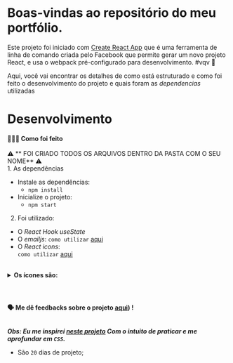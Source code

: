 # Boas-vindas ao repositório do meu portfólio.

  Este projeto foi iniciado com [Create React App](https://github.com/facebook/create-react-app) que é uma ferramenta de linha de comando criada pelo Facebook que permite gerar um novo projeto React, e usa o webpack pré-configurado para desenvolvimento. #vqv 🚀</br>


Aqui, você vai encontrar os detalhes de como está estruturado e como foi feito o desenvolvimento do projeto e quais foram as _dependencias_ utilizadas 


# Desenvolvimento


  <summary><strong>🤷🏽‍♀️ Como foi feito</strong></summary><br />
    ⚠ ** FOI CRIADO TODOS OS ARQUIVOS DENTRO DA PASTA COM O SEU NOME** ⚠<br />
  1. As dependências

  - Instale as dependências:
    - `npm install`
  - Inicialize o projeto:
    - `npm start`<bt />
  2. Foi utilizado:
  - O _React Hook useState_<br />
  - O _emailjs_:
  `como utilizar` [aqui](https://swiperjs.com/react) <br />
  - O _React icons_:\
  `como utilizar` [aqui](https://react-icons.github.io/react-icons/)
  <br /> 
  <details>
  <summary><strong>Os ícones são:</strong></summary><br />

     FaAward from 'react-icons/fa'
     FiUsers from 'react-icons/fi'
     VscFolderLibrary from 'react-icons/vsc'
     MdOutlineEmail from 'react-icons/md
     RiMessengerLine from 'react-icons/ri'
     BsWhatsapp from 'react-icons/bs'
     BiCheck from 'react-icons/bi'
     FaFacebookF from 'react-icons/fa'
     FiInstagram from 'react-icons/fi'
     BsLinkedin from 'react-icons/bs'
     FaGithub from 'react-icons/fa'
     AiOutlineHome from 'react-icons/ai'
     AiOutlineUser from 'react-icons/ai'
     BiBook from 'react-icons/bi'
     RiServiceLine from 'react-icons/ri'
     BiCheck from 'react-icons/bi'
     BsPatchCheckFill from 'react-icons/bs'
     BsPatchCheckFill from 'react-icons/bs'
</details><br />

#

  <strong>🗣 Me dê feedbacks sobre o projeto [aqui](mailto:samuelribeiro2@hotmail.com)) !</strong><br />
  <br />

***Obs: Eu me inspirei [neste projeto](https://www.youtube.com/watch?v=G-Cr00UYokU&ab_channel=EGATOR) Com o intuito de praticar  e me aprofundar em `CSS`.***
  * São `20` dias de projeto;



  

